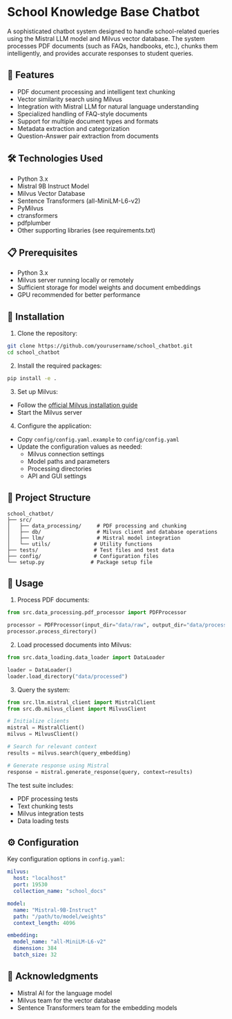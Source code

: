 # School Knowledge Base Chatbot

A sophisticated chatbot system designed to handle school-related queries using the Mistral LLM model and Milvus vector database. The system processes PDF documents (such as FAQs, handbooks, etc.), chunks them intelligently, and provides accurate responses to student queries.

## 🌟 Features

- PDF document processing and intelligent text chunking
- Vector similarity search using Milvus
- Integration with Mistral LLM for natural language understanding
- Specialized handling of FAQ-style documents
- Support for multiple document types and formats
- Metadata extraction and categorization
- Question-Answer pair extraction from documents

## 🛠️ Technologies Used

- Python 3.x
- Mistral 9B Instruct Model
- Milvus Vector Database
- Sentence Transformers (all-MiniLM-L6-v2)
- PyMilvus
- ctransformers
- pdfplumber
- Other supporting libraries (see requirements.txt)

## 📋 Prerequisites

- Python 3.x
- Milvus server running locally or remotely
- Sufficient storage for model weights and document embeddings
- GPU recommended for better performance

## 🚀 Installation

1. Clone the repository:
```bash
git clone https://github.com/yourusername/school_chatbot.git
cd school_chatbot
```

2. Install the required packages:
```bash
pip install -e .
```

3. Set up Milvus:
- Follow the [official Milvus installation guide](https://milvus.io/docs/install_standalone-docker.md)
- Start the Milvus server

4. Configure the application:
- Copy `config/config.yaml.example` to `config/config.yaml`
- Update the configuration values as needed:
  - Milvus connection settings
  - Model paths and parameters
  - Processing directories
  - API and GUI settings

## 📁 Project Structure

```
school_chatbot/
├── src/
│   ├── data_processing/     # PDF processing and chunking
│   ├── db/                  # Milvus client and database operations
│   ├── llm/                 # Mistral model integration
│   └── utils/              # Utility functions
├── tests/                  # Test files and test data
├── config/                 # Configuration files
└── setup.py               # Package setup file
```

## 🔧 Usage

1. Process PDF documents:
```python
from src.data_processing.pdf_processor import PDFProcessor

processor = PDFProcessor(input_dir="data/raw", output_dir="data/processed")
processor.process_directory()
```

2. Load processed documents into Milvus:
```python
from src.data_loading.data_loader import DataLoader

loader = DataLoader()
loader.load_directory("data/processed")
```

3. Query the system:
```python
from src.llm.mistral_client import MistralClient
from src.db.milvus_client import MilvusClient

# Initialize clients
mistral = MistralClient()
milvus = MilvusClient()

# Search for relevant context
results = milvus.search(query_embedding)

# Generate response using Mistral
response = mistral.generate_response(query, context=results)
```

The test suite includes:
- PDF processing tests
- Text chunking tests
- Milvus integration tests
- Data loading tests

## ⚙️ Configuration

Key configuration options in `config.yaml`:

```yaml
milvus:
  host: "localhost"
  port: 19530
  collection_name: "school_docs"

model:
  name: "Mistral-9B-Instruct"
  path: "/path/to/model/weights"
  context_length: 4096

embedding:
  model_name: "all-MiniLM-L6-v2"
  dimension: 384
  batch_size: 32
```




## 🙏 Acknowledgments

- Mistral AI for the language model
- Milvus team for the vector database
- Sentence Transformers team for the embedding models
